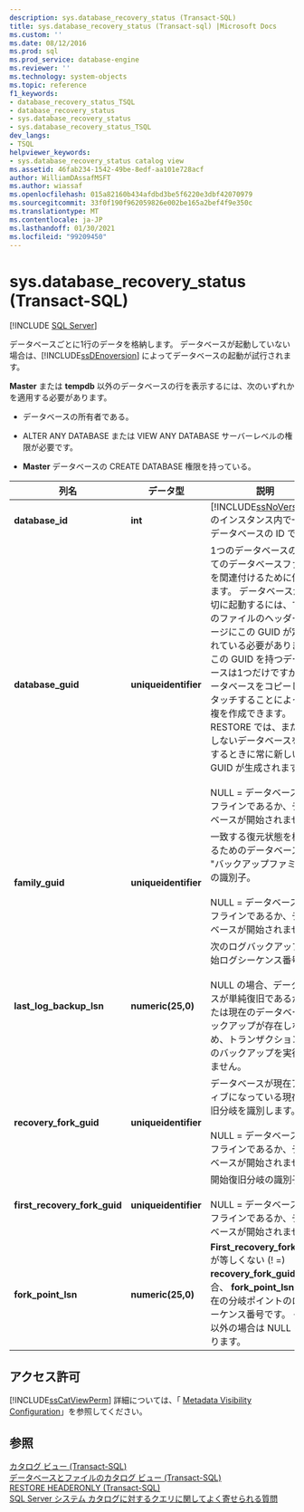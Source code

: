 ```yaml
---
description: sys.database_recovery_status (Transact-SQL)
title: sys.database_recovery_status (Transact-sql) |Microsoft Docs
ms.custom: ''
ms.date: 08/12/2016
ms.prod: sql
ms.prod_service: database-engine
ms.reviewer: ''
ms.technology: system-objects
ms.topic: reference
f1_keywords:
- database_recovery_status_TSQL
- database_recovery_status
- sys.database_recovery_status
- sys.database_recovery_status_TSQL
dev_langs:
- TSQL
helpviewer_keywords:
- sys.database_recovery_status catalog view
ms.assetid: 46fab234-1542-49be-8edf-aa101e728acf
author: WilliamDAssafMSFT
ms.author: wiassaf
ms.openlocfilehash: 015a82160b434afdbd3be5f6220e3dbf42070979
ms.sourcegitcommit: 33f0f190f962059826e002be165a2bef4f9e350c
ms.translationtype: MT
ms.contentlocale: ja-JP
ms.lasthandoff: 01/30/2021
ms.locfileid: "99209450"
---
```

# <a name="sysdatabase_recovery_status-transact-sql"></a>sys.database_recovery_status (Transact-SQL)
[!INCLUDE [SQL Server](../../includes/applies-to-version/sqlserver.md)]

  データベースごとに1行のデータを格納します。 データベースが起動していない場合は、[!INCLUDE[ssDEnoversion](../../includes/ssdenoversion-md.md)] によってデータベースの起動が試行されます。  
  
 **Master** または **tempdb** 以外のデータベースの行を表示するには、次のいずれかを適用する必要があります。  
  
-   データベースの所有者である。  
  
-   ALTER ANY DATABASE または VIEW ANY DATABASE サーバーレベルの権限が必要です。  
  
-   **Master** データベースの CREATE DATABASE 権限を持っている。    
  
|列名|データ型|説明|  
|-----------------|---------------|-----------------|  
|**database_id**|**int**|[!INCLUDE[ssNoVersion](../../includes/ssnoversion-md.md)] のインスタンス内で一意のデータベースの ID です。|  
|**database_guid**|**uniqueidentifier**|1つのデータベースのすべてのデータベースファイルを関連付けるために使用します。 データベースが適切に起動するには、すべてのファイルのヘッダー ページにこの GUID が定義されている必要があります。 この GUID を持つデータベースは1つだけですが、データベースをコピーしてアタッチすることによって重複を作成できます。 RESTORE では、まだ存在しないデータベースを復元するときに常に新しい GUID が生成されます。<br /><br /> NULL = データベースがオフラインであるか、データベースが開始されません。|  
|**family_guid**|**uniqueidentifier**|一致する復元状態を検出するためのデータベースの "バックアップファミリ" の識別子。<br /><br /> NULL = データベースがオフラインであるか、データベースが開始されません。|  
|**last_log_backup_lsn**|**numeric(25,0)**|次のログバックアップの開始ログシーケンス番号。<br /><br /> NULL の場合、データベースが単純復旧であるか、または現在のデータベースバックアップが存在しないため、トランザクションログのバックアップを実行できません。|  
|**recovery_fork_guid**|**uniqueidentifier**|データベースが現在アクティブになっている現在の復旧分岐を識別します。<br /><br /> NULL = データベースがオフラインであるか、データベースが開始されません。|  
|**first_recovery_fork_guid**|**uniqueidentifier**|開始復旧分岐の識別子。<br /><br /> NULL = データベースがオフラインであるか、データベースが開始されません。|  
|**fork_point_lsn**|**numeric(25,0)**|**First_recovery_fork_guid** が等しくない (! =) **recovery_fork_guid** の場合、 **fork_point_lsn** は現在の分岐ポイントのログシーケンス番号です。 それ以外の場合は NULL になります。|  
  
## <a name="permissions"></a>アクセス許可  
 [!INCLUDE[ssCatViewPerm](../../includes/sscatviewperm-md.md)] 詳細については、「 [Metadata Visibility Configuration](../../relational-databases/security/metadata-visibility-configuration.md)」を参照してください。  
  
## <a name="see-also"></a>参照  
 [カタログ ビュー &#40;Transact-SQL&#41;](../../relational-databases/system-catalog-views/catalog-views-transact-sql.md)   
 [データベースとファイルのカタログ ビュー &#40;Transact-SQL&#41;](../../relational-databases/system-catalog-views/databases-and-files-catalog-views-transact-sql.md)   
 [RESTORE HEADERONLY &#40;Transact-SQL&#41;](../../t-sql/statements/restore-statements-headeronly-transact-sql.md)   
 [SQL Server システム カタログに対するクエリに関してよく寄せられる質問](../../relational-databases/system-catalog-views/querying-the-sql-server-system-catalog-faq.md)  
  
  
